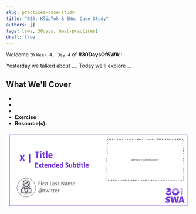 ```yaml
---
slug: practices-case-study
title: "#25: KlipTok & SWA: Case Study"
authors: []
tags: [swa, 30days, best-practices]
draft: true 
---
```


Welcome to `Week 4, Day 4` of **#30DaysOfSWA**!! 

Yesterday we talked about .... Today we'll explore ...


## What We'll Cover
 * 
 * 
 * 
 * **Exercise** 
 * **Resource(s):** 

![](../static/img/series/banner.png)

